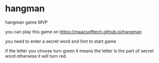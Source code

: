 # hangman
hangman game MVP 

you can play this game on https://maazsofttech.github.io/hangman

you need to enter a secret word and hint to start game 

if the letter you choose turn green it means the letter is the part of secret word otherwise it will turn red.
